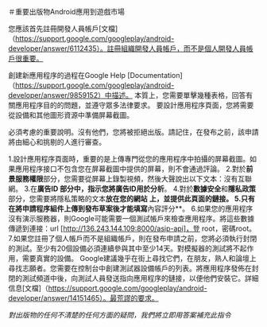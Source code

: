 ＃重要出版物Android應用到遊戲市場

您應該首先註冊開發人員帳戶[文檔]（https://support.google.com/googleplay/android-developer/answer/6112435）。註冊組織開發人員帳戶，而不是個人開發人員帳戶很重要。

創建新應用程序的過程在Google Help [Documentation]（https://support.google.com/googleplay/android-developer/answer/9859152）中描述。
本質上，您需要單擊幾種表格，回答有關應用程序目的的問題，並遵守眾多法律要求。
要設計應用程序頁面，您將需要從設備和其他圖形資源中準備屏幕截圖。

必須考慮的重要說明。沒有他們，您將被拒絕出版。請記住，在發布之前，該申請將由細心和挑剔的人進行審查。

1.設計應用程序頁面時，重要的是上傳專門從您的應用程序中拍攝的屏幕截圖。如果應用程序接口不包含您在屏幕截圖中提供的屏幕，則不會通過評論。
2.對於**前景服務權限**部分，您需要從屏幕上錄製視頻，然後大聲說出以下文本：沒有互聯網。
3.在**廣告ID **部分中，指示您將廣告ID用於**分析**。
4.對於**數據安全**和**隱私政策**部分，您需要將隱私策略的文本**放在您的網站** **上，並提供此頁面的鏈接。
5.只有在將申請程序組件上傳到發布草案後才能填寫**內容評分**。
6.如果您的應用程序沒有演示服務器，則Google可能需要一個測試帳戶來檢查應用程序。將這些數據傳遞到連接：url [http://136.243.144.109:8000/asip-api]，登 root，密碼root。
7.如果您註冊了個人帳戶而不是組織帳戶，則在發布申請之前，您將必須執行封閉的測試。至少有20個設備必須連續參與其中至少14天。對模擬器的測試將不起作用，需要真實的設備。 Google建議幾乎在街上尋找它們，在朋友，熟人和論壇上尋找志願者。您需要在控制台中創建測試器設備帳戶的列表。將應用程序發佈在封閉的測試頻道中後，向測試人員發送指向應用程序的鏈接，以便他們安裝它。詳細信息[文檔]（https://support.google.com/googleplay/android-developer/answer/14151465）。最荒謬的要求。

_對出版物的任何不清楚的任何方面的疑問，我們將立即用答案補充此指令_
